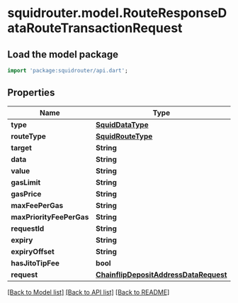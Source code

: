# squidrouter.model.RouteResponseDataRouteTransactionRequest

## Load the model package
```dart
import 'package:squidrouter/api.dart';
```

## Properties
Name | Type | Description | Notes
------------ | ------------- | ------------- | -------------
**type** | [**SquidDataType**](SquidDataType.md) |  | 
**routeType** | [**SquidRouteType**](SquidRouteType.md) |  | 
**target** | **String** |  | 
**data** | **String** |  | 
**value** | **String** |  | 
**gasLimit** | **String** |  | [optional] 
**gasPrice** | **String** |  | [optional] 
**maxFeePerGas** | **String** |  | [optional] 
**maxPriorityFeePerGas** | **String** |  | [optional] 
**requestId** | **String** |  | [optional] 
**expiry** | **String** |  | [optional] 
**expiryOffset** | **String** |  | [optional] 
**hasJitoTipFee** | **bool** |  | [optional] 
**request** | [**ChainflipDepositAddressDataRequest**](ChainflipDepositAddressDataRequest.md) |  | 

[[Back to Model list]](../README.md#documentation-for-models) [[Back to API list]](../README.md#documentation-for-api-endpoints) [[Back to README]](../README.md)


